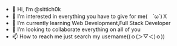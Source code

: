 - 👋 Hi, I’m @sittich0k
- 👀 I’m interested in everything you have to give for me(　´ω`)Ｘ
- 🌱 I’m currently learning Web Development,Full Stack Developer
- 💞️ I’m looking to collaborate everything on all of you
- 📫 How to reach me just search my username((ｏ(＞▽＜)ｏ))

<!---
sittich0k/sittich0k is a ✨ special ✨ repository because its `README.md` (this file) appears on your GitHub profile.
You can click the Preview link to take a look at your changes.
--->
